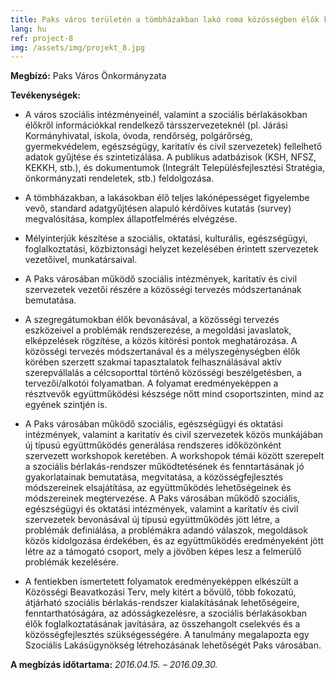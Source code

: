 ```yaml
---
title: Paks város területén a tömbházakban lakó roma közösségben élők körében szükséges beavatkozásokat megalapozó tervezési folyamat kidolgozása
lang: hu
ref: project-8
img: /assets/img/projekt_8.jpg
---
```


__Megbízó:__ Paks Város Önkormányzata

__Tevékenységek:__

- A város szociális intézményeinél, valamint a szociális bérlakásokban élőkről információkkal rendelkező társszervezeteknél (pl. Járási Kormányhivatal, iskola, óvoda, rendőrség, polgárőrség, gyermekvédelem, egészségügy, karitatív és civil szervezetek) fellelhető adatok gyűjtése és szintetizálása. A publikus adatbázisok (KSH, NFSZ, KEKKH, stb.), és dokumentumok (Integrált Településfejlesztési Stratégia, önkormányzati rendeletek, stb.) feldolgozása.

- A tömbházakban, a lakásokban élő teljes lakónépességet figyelembe vevő, standard adatgyűjtésen alapuló kérdőíves kutatás (survey) megvalósítása, komplex állapotfelmérés elvégzése.

- Mélyinterjúk készítése a szociális, oktatási, kulturális, egészségügyi, foglalkoztatási, közbiztonsági helyzet kezelésében érintett szervezetek vezetőivel, munkatársaival.

- A Paks városában működő szociális intézmények, karitatív és civil szervezetek vezetői részére a közösségi tervezés módszertanának bemutatása.

- A szegregátumokban élők bevonásával, a közösségi tervezés eszközeivel a problémák rendszerezése, a megoldási javaslatok, elképzelések rögzítése, a közös kitörési pontok meghatározása. A közösségi tervezés módszertanával és a mélyszegénységben élők körében szerzett szakmai tapasztalatok felhasználásával aktív szerepvállalás a célcsoporttal történő közösségi beszélgetésben, a tervezői/alkotói folyamatban. A folyamat eredményeképpen a résztvevők együttműködési készsége nőtt mind csoportszinten, mind az egyének szintjén is.

- A Paks városában működő szociális, egészségügyi és oktatási intézmények, valamint a karitatív és civil szervezetek közös munkájában új típusú együttműködés generálása rendszeres időközönként szervezett workshopok keretében. A workshopok témái között szerepelt a szociális bérlakás-rendszer működtetésének és fenntartásának jó gyakorlatainak bemutatása, megvitatása, a közösségfejlesztés módszereinek elsajátítása, az együttműködés lehetőségeinek és módszereinek megtervezése. A Paks városában működő szociális, egészségügyi és oktatási intézmények, valamint a karitatív és civil szervezetek bevonásával új típusú együttműködés jött létre, a problémák definiálása, a problémákra adandó válaszok, megoldások közös kidolgozása érdekében, és az együttműködés eredményeként jött létre az a támogató csoport, mely a jövőben képes lesz a felmerülő problémák kezelésére.

- A fentiekben ismertetett folyamatok eredményeképpen elkészült a Közösségi Beavatkozási Terv, mely kitért a bővülő, több fokozatú, átjárható szociális bérlakás-rendszer kialakításának lehetőségeire, fenntarthatóságára, az adósságkezelésre, a szociális bérlakásokban élők foglalkoztatásának javítására, az összehangolt cselekvés és a közösségfejlesztés szükségességére. A tanulmány megalapozta egy Szociális Lakásügynökség létrehozásának lehetőségét Paks városában.

__A megbízás időtartama:__ _2016.04.15. – 2016.09.30._
